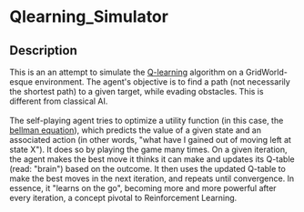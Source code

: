 # Qlearning_Simulator

## Description
This is an an attempt to simulate the [Q-learning](https://en.wikipedia.org/wiki/Q-learning) algorithm on a GridWorld-esque environment. The agent's objective is to find a path (not necessarily the shortest path) to a given target, while evading obstacles. This is different from classical AI. 
<br> 
<br>
The self-playing agent tries to optimize a utility function (in this case, the [bellman equation](https://en.wikipedia.org/wiki/Bellman_equation)), which predicts the value of a given state and an associated action (in other words, "what have I gained out of moving left at state X"). It does so by playing the game many times. On a given iteration, the agent makes the best move it thinks it can make and updates its Q-table (read: "brain") based on the outcome. It then uses the updated Q-table to make the best moves in the next iteration, and repeats until convergence.  In essence, it "learns on the go", becoming more and more powerful after every iteration, a concept pivotal to Reinforcement Learning.   
